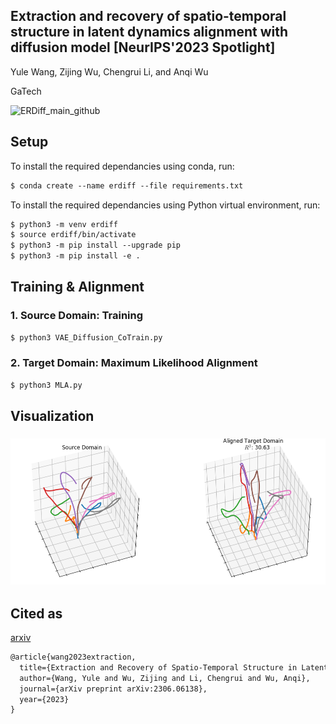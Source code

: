 <h2>Extraction and recovery of spatio-temporal structure in latent dynamics alignment with diffusion model [NeurIPS'2023 Spotlight]</h2>

Yule Wang, Zijing Wu, Chengrui Li, and Anqi Wu

GaTech

</div>

![ERDiff_main_github](/Users/wangyule/Documents/ERDiff_NeurIPS/Figures/ERDiff_main_github.png)



## **Setup**

To install the required dependancies using conda, run:

```markdown
$ conda create --name erdiff --file requirements.txt
```

To install the required dependancies using Python virtual environment, run:
```markdown
$ python3 -m venv erdiff
$ source erdiff/bin/activate
$ python3 -m pip install --upgrade pip
$ python3 -m pip install -e .
```

 

## **Training & Alignment**



### 1. **Source Domain: Training**

```markdown
$ python3 VAE_Diffusion_CoTrain.py
```



### 2. Target Domain: Maximum Likelihood Alignment

```markdown
$ python3 MLA.py
```

### 

## **Visualization**

###  ![results](images/results_aligned.png)





## **Cited as**

[arxiv](https://arxiv.org/abs/2306.06138)

```markdown
@article{wang2023extraction,
  title={Extraction and Recovery of Spatio-Temporal Structure in Latent Dynamics Alignment with Diffusion Model},
  author={Wang, Yule and Wu, Zijing and Li, Chengrui and Wu, Anqi},
  journal={arXiv preprint arXiv:2306.06138},
  year={2023}
}
```

### 
